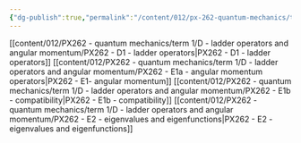 ```yaml
---
{"dg-publish":true,"permalink":"/content/012/px-262-quantum-mechanics/term-1/d-ladder-operators-and-angular-momentum/d-ladder-operators-and-angular-momentum/","noteIcon":"1","created":"2024-11-25T10:50:32.000+00:00","updated":"2025-01-06T18:15:12.014+00:00"}
---
```


[[content/012/PX262 - quantum mechanics/term 1/D - ladder operators and angular momentum/PX262 - D1 - ladder operators\|PX262 - D1 - ladder operators]]
[[content/012/PX262 - quantum mechanics/term 1/D - ladder operators and angular momentum/PX262 - E1a - angular momentum operators\|PX262 - E1- angular momentum]]
[[content/012/PX262 - quantum mechanics/term 1/D - ladder operators and angular momentum/PX262 - E1b - compatibility\|PX262 - E1b - compatibility]]
[[content/012/PX262 - quantum mechanics/term 1/D - ladder operators and angular momentum/PX262 - E2 - eigenvalues and eigenfunctions\|PX262 - E2 - eigenvalues and eigenfunctions]]
